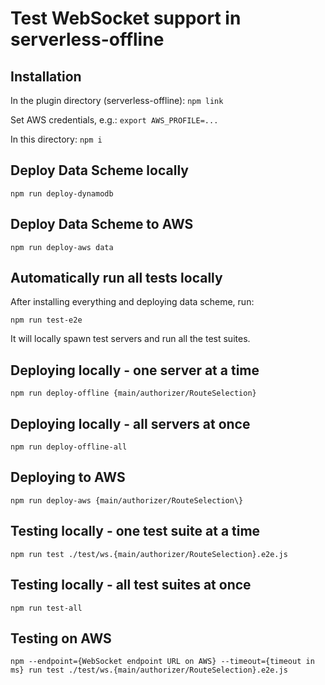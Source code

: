 # Test WebSocket support in serverless-offline

## Installation

In the plugin directory (serverless-offline): `npm link`

Set AWS credentials, e.g.: `export AWS_PROFILE=...`

In this directory: `npm i`


## Deploy Data Scheme locally

`npm run deploy-dynamodb`


## Deploy Data Scheme to AWS

`npm run deploy-aws data`


## Automatically run all tests locally

After installing everything and deploying data scheme, run:

`npm run test-e2e`

It will locally spawn test servers and run all the test suites.


## Deploying locally - one server at a time

`npm run deploy-offline {main/authorizer/RouteSelection}`


## Deploying locally - all servers at once

`npm run deploy-offline-all`

## Deploying to AWS

`npm run deploy-aws {main/authorizer/RouteSelection\}`


## Testing locally - one test suite at a time

`npm run test ./test/ws.{main/authorizer/RouteSelection}.e2e.js`


## Testing locally - all test suites at once

`npm run test-all`


## Testing on AWS

`npm --endpoint={WebSocket endpoint URL on AWS} --timeout={timeout in ms} run test ./test/ws.{main/authorizer/RouteSelection}.e2e.js`
